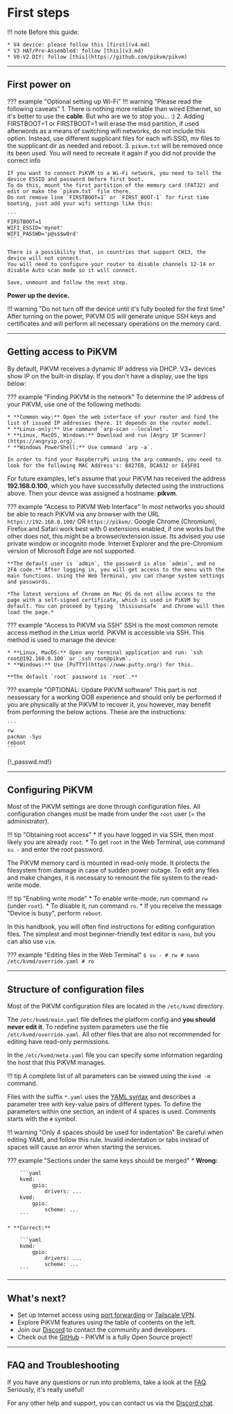 # First steps

!!! note
    Before this guide:

    * V4 device: please follow this [first](v4.md)
    * V3 HAT/Pre-Assembled: follow [this](v3.md)
    * V0-V2 DIY: follow [this](https://github.com/pikvm/pikvm)


-----
## First power on

??? example "Optional setting up Wi-Fi"
    !!! warning "Please read the following caveats" 
        1. There is nothing more reliable than wired Ethernet, so it's better to use the **cable**. But who are we to stop you... :)
        2. Adding FIRSTBOOT=1 or FIRSTBOOT=1 will erase the msd partition, if used afterwords as a means of switching wifi networks, do not include this option. Instead, use different supplicant files for each wifi SSID, mv files to the supplicant dir as needed and reboot.
        3. `pikvm.txt` will be removed once its been used. You will need to recreate it again if you did not provide the correct info

    If you want to connect PiKVM to a Wi-Fi network, you need to tell the device ESSID and password before first boot.
    To do this, mount the first partition of the memory card (FAT32) and edit or make the `pikvm.txt` file there.
    Do not remove line `FIRSTBOOT=1` or `FIRST_BOOT-1` for first time booting, just add your wifi settings like this:

    ```
    FIRSTBOOT=1
    WIFI_ESSID='mynet'
    WIFI_PASSWD='p@s$$w0rd'
    ```
    
    There is a possibility that, in countries that support CH13, the device will not connect.
    You will need to configure your router to disable channels 12-14 or disable Auto scan mode so it will connect.
        
    Save, unmount and follow the next step.
    
**Power up the device.**

!!! warning "Do not turn off the device until it's fully booted for the first time"
    After turning on the power, PiKVM OS will generate unique SSH keys and certificates and will perform all necessary operations on the memory card.


-----
## Getting access to PiKVM

By default, PiKVM receives a dynamic IP address via DHCP. V3+ devices show IP on the built-in display. If you don't have a display, use the tips below:

??? example "Finding PiKVM in the network"
    To determine the IP address of your PiKVM, use one of the following methods:

    * **Common way:** Open the web interface of your router and find the list of issued IP addresses there. It depends on the router model.
    * **Linux-only:** Use command `arp-scan --localnet`.
    * **Linux, MacOS, Windows:** Download and run [Angry IP Scanner](https://angryip.org).
    * **Windows PowerShell:** Use command `arp -a`.
    
    In order to find your RaspberryPi using the arp commands, you need to look for the following MAC Address's: B827EB, DCA632 or E45F01

For future examples, let's assume that your PiKVM has received the address **192.168.0.100**, which you have successfully detected using the instructions above. Then your device was assigned a hostname: **pikvm**.

??? example "Access to PiKVM Web Interface"
    In *most* networks you should be able to reach PiKVM via any browser with the URL `https://192.168.0.100/` OR `https://pikvm/`. Google Chrome (Chromium), Firefox and Safari work best with 0 extensions enabled, if one works but the other does not, this might be a browser/extension issue. Its advised you use private window or incognito mode. Internet Explorer and the pre-Chromium version of Microsoft Edge are not supported.

    **The default user is `admin`, the password is also `admin`, and no 2FA code.** After logging in, you will get access to the menu with the main functions. Using the Web Terminal, you can change system settings and passwords.

    *The latest versions of Chrome on Mac OS do not allow access to the page with a self-signed certificate, which is used in PiKVM by default. You can proceed by typing `thisisunsafe` and Chrome will then load the page.*

??? example "Access to PiKVM via SSH"
    SSH is the most common remote access method in the Linux world. PiKVM is accessible via SSH. This method is used to manage the device:

    * **Linux, MacOS:** Open any terminal application and run: `ssh root@192.168.0.100` or `ssh root@pikvm`.
    * **Windows:** Use [PuTTY](https://www.putty.org/) for this.

    **The default `root` password is `root`.**

??? example "OPTIONAL: Update PiKVM software"
    This part is not nessessary for a working OOB experience and should only be performed if you are physically at the PiKVM to recover it, you however, may benefit from performing the below actions. These are the instructions:

    ```
    rw
    pacman -Syu
    reboot
    ```

{!_passwd.md!}


-----
## Configuring PiKVM

Most of the PiKVM settings are done through configuration files. All configuration changes must be made from under the `root` user (= the administrator).

!!! tip "Obtaining root access"
    * If you have logged in via SSH, then most likely you are already `root`.
    * To get `root` in the Web Terminal, use command `su -` and enter the root password.

The PiKVM memory card is mounted in read-only mode. It protects the filesystem from damage in case of sudden power outage. To edit any files and make changes, it is necessary to remount the file system to the read-write mode.

!!! tip "Enabling write mode"
    * To enable write-mode, run command `rw` (under `root`).
    * To disable it, run command `ro`.
    * If you receive the message "Device is busy", perform `reboot`.

In this handbook, you will often find instructions for editing configuration files. The simplest and most beginner-friendly text editor is `nano`, but you can also use `vim`.

??? example "Editing files in the Web Terminal"
    ```
    $ su -
    # rw
    # nano /etc/kvmd/override.yaml
    # ro
    ```

-----
## Structure of configuration files

Most of the PiKVM configuration files are located in the `/etc/kvmd` directory.

The `/etc/kvmd/main.yaml` file defines the platform config and **you should never edit it**. To redefine system parameters use the file `/etc/kvmd/override.yaml`. All other files that are also not recommended for editing have read-only permissions.

In the `/etc/kvmd/meta.yaml` file you can specify some information regarding the host that this PiKVM manages.

!!! tip
    A complete list of all parameters can be viewed using the `kvmd -m` command.

Files with the suffix `*.yaml` uses the [YAML syntax](https://docs.ansible.com/ansible/latest/reference_appendices/YAMLSyntax.html)
and describes a parameter tree with key-value pairs of different types.
To define the parameters within one section, an indent of 4 spaces is used.
Comments starts with the `#` symbol.

!!! warning "Only 4 spaces should be used for indentation"
    Be careful when editing YAML and follow this rule.
    Invalid indentation or tabs instead of spaces will cause an error when starting the services.

??? example "Sections under the same keys should be merged"
    * **Wrong:**

        ```yaml
        kvmd:
            gpio:
                drivers: ...
        kvmd:
            gpio:
                scheme: ...
        ```

    * **Correct:**

        ```yaml
        kvmd:
            gpio:
                drivers: ...
                scheme: ...
        ```


-----
## What's next?

* Set up Internet access using [port forwarding](port_forwarding.md) or [Tailscale VPN](tailscale.md).
* Explore PiKVM features using the table of contents on the left.
* Join our [Discord](https://discord.gg/bpmXfz5) to contact the community and developers.
* Check out the [GitHub](https://github.com/pikvm) - PiKVM is a fully Open Source project!


-----
## FAQ and Troubleshooting

If you have any questions or run into problems, take a look at the [FAQ](faq.md).
Seriously, it's really useful!

For any other help and support, you can contact us via the [Discord chat](https://discord.gg/bpmXfz5).
